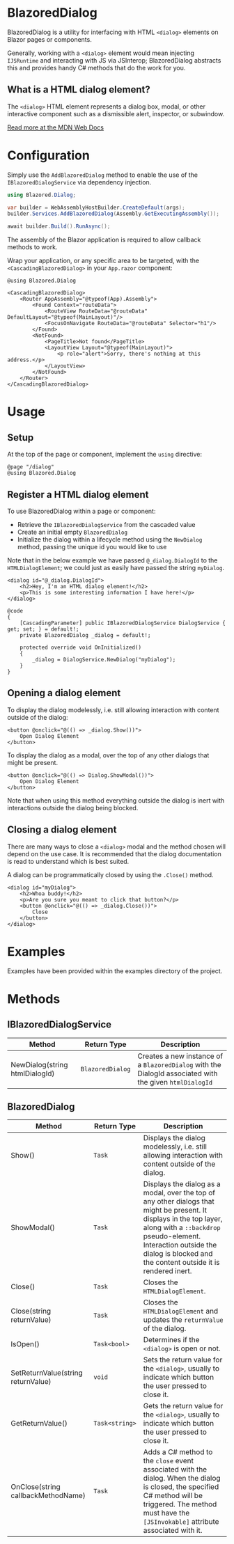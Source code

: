# BlazoredDialog

BlazoredDialog is a utility for interfacing with HTML `<dialog>` elements on Blazor pages or components.

Generally, working with a `<dialog>` element would mean injecting `IJSRuntime` and interacting with JS via JSInterop; BlazoredDialog abstracts this and provides handy C# methods that do the work for you.

## What is a HTML dialog element?

The `<dialog>` HTML element represents a dialog box, modal, or other interactive component such as a dismissible alert, inspector, or subwindow.

[Read more at the MDN Web Docs](https://developer.mozilla.org/en-US/docs/Web/HTML/Element/dialog)

# Configuration

Simply use the `AddBlazoredDialog` method to enable the use of the `IBlazoredDialogService` via dependency injection.

```csharp
using Blazored.Dialog;

var builder = WebAssemblyHostBuilder.CreateDefault(args);
builder.Services.AddBlazoredDialog(Assembly.GetExecutingAssembly());

await builder.Build().RunAsync();
```

The assembly of the Blazor application is required to allow callback methods to work.

Wrap your application, or any specific area to be targeted, with the `<CascadingBlazoredDialog>` in your `App.razor` component:

```razor
@using Blazored.Dialog

<CascadingBlazoredDialog>
    <Router AppAssembly="@typeof(App).Assembly">
        <Found Context="routeData">
            <RouteView RouteData="@routeData" DefaultLayout="@typeof(MainLayout)"/>
            <FocusOnNavigate RouteData="@routeData" Selector="h1"/>
        </Found>
        <NotFound>
            <PageTitle>Not found</PageTitle>
            <LayoutView Layout="@typeof(MainLayout)">
                <p role="alert">Sorry, there's nothing at this address.</p>
            </LayoutView>
        </NotFound>
    </Router>
</CascadingBlazoredDialog>
```

# Usage

## Setup

At the top of the page or component, implement the `using` directive:

```razor
@page "/dialog"
@using Blazored.Dialog
```

## Register a HTML dialog element

To use BlazoredDialog within a page or component:
- Retrieve the `IBlazoredDialogService` from the cascaded value
- Create an initial empty `BlazoredDialog`
- Initialize the dialog within a lifecycle method using the `NewDialog` method, passing the unique id you would like to use

Note that in the below example we have passed `@_dialog.DialogId` to the `HTMLDialogElement`; we could just as easily have passed the string `myDialog`.

```razor
<dialog id="@_dialog.DialogId">
    <h2>Hey, I'm an HTML dialog element!</h2>
    <p>This is some interesting information I have here!</p>
</dialog>

@code
{
    [CascadingParameter] public IBlazoredDialogService DialogService { get; set; } = default!;
    private BlazoredDialog _dialog = default!;

    protected override void OnInitialized()
    {
        _dialog = DialogService.NewDialog("myDialog");
    }
}
```

## Opening a dialog element

To display the dialog modelessly, i.e. still allowing interaction with content outside of the dialog:

```razor
<button @onclick="@(() => _dialog.Show())">
    Open Dialog Element
</button>
```

To display the dialog as a modal, over the top of any other dialogs that might be present.

```razor
<button @onclick="@(() => Dialog.ShowModal())">
    Open Dialog Element
</button>
```

Note that when using this method everything outside the dialog is inert with interactions outside the dialog being blocked.

## Closing a dialog element

There are many ways to close a `<dialog>` modal and the method chosen will depend on the use case. It is recommended that the dialog documentation is read to understand which is best suited.

A dialog can be programmatically closed by using the `.Close()` method.

```razor
<dialog id="myDialog">
    <h2>Whoa buddy!</h2>
    <p>Are you sure you meant to click that button?</p>
    <button @onclick="@(() => _dialog.Close())">
        Close
    </button>
</dialog>
```

# Examples

Examples have been provided within the examples directory of the project.

# Methods

## IBlazoredDialogService

| Method | Return Type | Description |
|---|---|---|
| NewDialog(string htmlDialogId) | `BlazoredDialog` | Creates a new instance of a `BlazoredDialog` with the DialogId associated with the given `htmlDialogId` |

## BlazoredDialog

| Method | Return Type | Description |
|---|---|---|
| Show() | `Task` | Displays the dialog modelessly, i.e. still allowing interaction with content outside of the dialog. |
| ShowModal() | `Task` | Displays the dialog as a modal, over the top of any other dialogs that might be present. It displays in the top layer, along with a `::backdrop` pseudo-element. Interaction outside the dialog is blocked and the content outside it is rendered inert. |
| Close() | `Task` | Closes the `HTMLDialogElement`. |
| Close(string returnValue) | `Task` | Closes the `HTMLDialogElement` and updates the `returnValue` of the dialog. |
| IsOpen() | `Task<bool>` | Determines if the `<dialog>` is open or not. |
| SetReturnValue(string returnValue) | `void` | Sets the return value for the `<dialog>`, usually to indicate which button the user pressed to close it. |
| GetReturnValue() | `Task<string>` | Gets the return value for the `<dialog>`, usually to indicate which button the user pressed to close it. |
| OnClose(string callbackMethodName) | `Task` | Adds a C# method to the `close` event associated with the dialog. When the dialog is closed, the specified C# method will be triggered. The method must have the `[JSInvokable]` attribute associated with it. |













